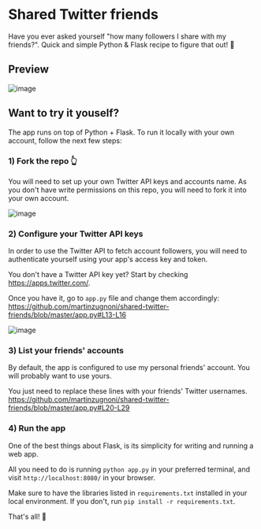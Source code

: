 # Shared Twitter friends

Have you ever asked yourself "how many followers I share with my friends?". Quick and simple Python & Flask recipe to figure that out! 👏

## Preview

![image](https://user-images.githubusercontent.com/1155573/44632299-804eef00-a94e-11e8-9724-21e8627f779a.png)

## Want to try it youself?

The app runs on top of Python + Flask. To run it locally with your own account, follow the next few steps:

### 1) Fork the repo 👆

You will need to set up your own Twitter API keys and accounts name. As you don't have write permissions on this repo, you will need to fork it into your own account.

![image](https://user-images.githubusercontent.com/1155573/44632322-db80e180-a94e-11e8-93db-2e23f872b067.png)

### 2) Configure your Twitter API keys

In order to use the Twitter API to fetch account followers, you will need to authenticate yourself using your app's access key and token.

You don't have a Twitter API key yet? Start by checking https://apps.twitter.com/.

Once you have it, go to `app.py` file and change them accordingly: https://github.com/martinzugnoni/shared-twitter-friends/blob/master/app.py#L13-L16

![image](https://user-images.githubusercontent.com/1155573/44632331-2a2e7b80-a94f-11e8-9c36-70281961de8a.png)


### 3) List your friends' accounts

By default, the app is configured to use my personal friends' account. You will probably want to use yours.

You just need to replace these lines with your friends' Twitter usernames.
https://github.com/martinzugnoni/shared-twitter-friends/blob/master/app.py#L20-L29

### 4) Run the app

One of the best things about Flask, is its simplicity for writing and running a web app.

All you need to do is running `python app.py` in your preferred terminal, and visit `http://localhost:8080/` in your browser.

Make sure to have the libraries listed in `requirements.txt` installed in your local environment. If you don't, run `pip install -r requirements.txt`.

That's all! 🙌

